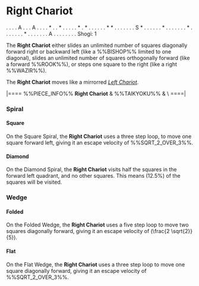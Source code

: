 # Right Chariot

<div class = "movement">
. . . . A . . . A
. . . . * . . * .
. . . . * . * . .
. . . . * * . . .
. . . . S * . . .
. . . * . . . . .
. . * . . . . . .
. * . . . . . . .
A . . . . . . . .
Shogi: 1
</div>

The **Right Chariot** either slides an unlimited number of squares
diagonally forward right or backward left (like a %%BISHOP%% limited
to one diagonal), slides an unlimited number of squares orthogonally
forward (like a forward %%ROOK%%), or steps one square to the right
(like a right %%WAZIR%%).

The **Right Chariot** moves like a mirrorred
[*Left Chariot*](left_chariot.html).

|====
%%PIECE_INFO%%
  **Right Chariot**
& %%TAIKYOKU%%
& \\
====|

### Spiral

#### Square

On the Square Spiral, the **Right Chariot** uses a three
step loop, to move one square forward left, giving it an escape
velocity of %%SQRT_2_OVER_3%%.

#### Diamond

On the Diamond Spiral, the **Right Chariot** visits half the squares
in the forward left quadrant, and no other squares. This means
\(12.5\%\) of the squares will be visited.

### Wedge

#### Folded

On the Folded Wedge, the **Right Chariot** uses a five step loop
to move two squares diagonally forward, giving it an escape
velocity of \(\frac{2 \sqrt{2}}{5}\).

#### Flat

On the Flat Wedge, the **Right Chariot** uses a three step loop
to move one square diagonally forward, giving it an escape
velocity of %%SQRT_2_OVER_3%%.
